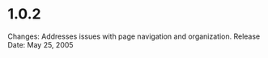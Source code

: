 # 1.0.2

Changes: Addresses issues with page navigation and organization.
Release Date: May 25, 2005